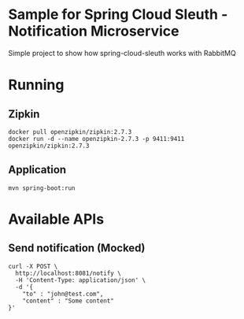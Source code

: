 # Sample for Spring Cloud Sleuth - Notification Microservice
Simple project to show how spring-cloud-sleuth works with RabbitMQ

# Running
## Zipkin
```
docker pull openzipkin/zipkin:2.7.3
docker run -d --name openzipkin-2.7.3 -p 9411:9411 openzipkin/zipkin:2.7.3
```

## Application
```mvn spring-boot:run```

# Available APIs
## Send notification (Mocked)
``` 
curl -X POST \
  http://localhost:8081/notify \
  -H 'Content-Type: application/json' \
  -d '{
    "to" : "john@test.com",
    "content" : "Some content"
}'
```